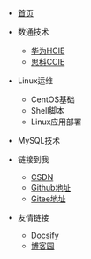 <!-- _navbar.md -->

* [首页](/)

* 数通技术
    * [华为HCIE](mddocs/)
    * [思科CCIE](mddocs/)
* Linux运维
    * CentOS基础
    * Shell脚本
    * Linux应用部署
* MySQL技术
* 链接到我
  * [CSDN](https://blog.csdn.net/annita2019)
  * [Github地址](https://github.com/YSGStudyHards)
  * [Gitee地址](https://gitee.com/ysgdaydayup)
* 友情链接
  * [Docsify](https://docsify.js.org/#/)
  * [博客园](https://www.cnblogs.com/)